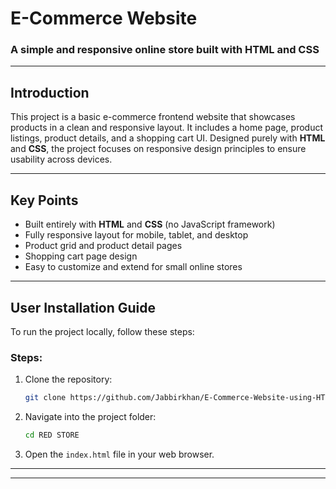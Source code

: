# E-Commerce Website

### A simple and responsive online store built with HTML and CSS

---

## Introduction

This project is a basic e-commerce frontend website that showcases products in a clean and responsive layout.
It includes a home page, product listings, product details, and a shopping cart UI.
Designed purely with **HTML** and **CSS**, the project focuses on responsive design principles to ensure usability across devices.

---

## Key Points

* Built entirely with **HTML** and **CSS** (no JavaScript framework)
* Fully responsive layout for mobile, tablet, and desktop
* Product grid and product detail pages
* Shopping cart page design
* Easy to customize and extend for small online stores


---

## User Installation Guide

To run the project locally, follow these steps:

### Steps:

1. Clone the repository:

   ```bash
   git clone https://github.com/Jabbirkhan/E-Commerce-Website-using-HTML-and-CSS.git
   ```
2. Navigate into the project folder:

   ```bash
   cd RED STORE
   ```
3. Open the `index.html` file in your web browser.

---

---
